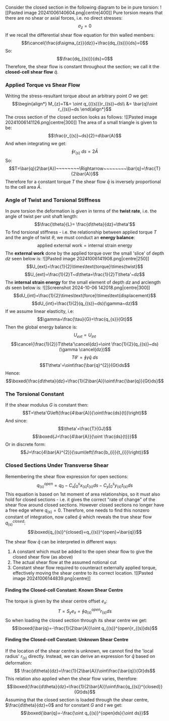 Consider the closed section in the following diagram to be in pure torsion:
![[Pasted image 20241006140604.png|centre|400]]
Pure torsion means that there are no shear or axial forces, i.e. no direct stresses:
$$\sigma_{z}=0$$
If we recall the differential shear flow equation for thin walled members:
$$t\cancel{\frac{d\sigma_{z}}{dz}}+\frac{dq_{(s)}}{ds}=0$$
So:
$$\frac{dq_{(s)}}{ds}=0$$
Therefore, the shear flow is constant throughout the section; we call it the **closed-cell shear flow** $\bar{q}$.
### Applied Torque vs Shear Flow
Writing the stress-resultant torque about an arbitrary point $O$ we get:
$$\begin{align*}
M_{z}=T&= \oint q_{{(s)}}r_{(s)}~ds\\
&= \bar{q}\oint r_{(s)}~ds
\end{align*}$$
The cross section of the closed section looks as follows:
![[Pasted image 20241006141126.png|centre|300]]
The area of a small triangle is given to be:
$$\frac{r_{(s)}~ds}{2}=d\bar{A}$$
And when integrating we get:
$$\oint r_{(s)}~ds=2\bar{A}$$
So:
$$T=\bar{q}(2\bar{A})~~~~~~~~\Rightarrow~~~~~~~~\bar{q}=\frac{T}{2\bar{A}}$$
Therefore for a constant torque $T$ the shear flow $\bar{q}$ is inversely proportional to the cell area $\bar{A}$.
### Angle of Twist and Torsional Stiffness
In pure torsion the deformation is given in terms of the **twist rate**, i.e. the angle of twist per unit shaft length:
$$\frac{\theta}{L}= \frac{d\theta}{dz}=\theta'$$
To find torsional stiffness - i.e. the relationship between applied torque $T$ and the angle of twist $\theta$, we must conduct an **energy balance**:
$$\text{applied external work}=\text{internal strain energy}$$
The **external work** done by the applied torque over the small 'slice' of depth $dz$ seen below is:
![[Pasted image 20241006141908.png|centre|250]]
$$U_{ext}=\frac{1}{2}\times\text{torque}\times{twist}$$
$$U_{ext}=\frac{1}{2}T~d\theta=\frac{1}{2}T\theta'~dz$$
The **internal strain energy** for the small element of depth $dz$ and arclength $ds$ seen below is:
![[Screenshot 2024-10-06 142018.png|centre|300]]
$$dU_{int}=\frac{1}{2}\times\text{force}\times\text{displacement}$$
$$dU_{int}=\frac{1}{2}(q_{(s)}~ds)(\gamma~dz)$$
If we assume linear elasticity, i.e:
$$\gamma=\frac{\tau}{G}=\frac{q_{s}}{Gt}$$
Then the global energy balance is:
$$U_{ext}=U_{int}$$
$$\cancel{\frac{1}{2}}T\theta'\cancel{dz}=\oint \frac{1}{2}(q_{(s)}~ds)(\gamma \cancel{dz})$$
$$T\theta'=\oint\gamma\bar{q}~ds$$
$$T\theta'=\oint\frac{\bar{q}^{2}}{Gt}ds$$
	Hence:
$$\boxed{\frac{d\theta}{dz}=\frac{1}{2\bar{A}}\oint\frac{\bar{q}}{Gt}ds}$$
### The Torsional Constant
If the shear modulus $G$ is constant then:
$$T=\theta'G\left(\frac{4\bar{A}}{\oint\frac{ds}{t}}\right)$$
And since:
$$\theta'=\frac{T}{GJ}$$
$$\boxed{J=\frac{4\bar{A}}{\oint \frac{ds}{t}}}$$
Or in discrete form:
$$J=\frac{4\bar{A}^{2}}{\sum\left(\frac{b_{i}}{t_{i}}\right)}$$
### Closed Sections Under Transverse Shear
Remembering the shear flow expression for open sections:
$$q_{(s)}^{open}=q_{0}-C_{x}\int_{0}^{s}x_{(s)}t_{(s)}ds-C_{y}\int_{0}^{s}y_{(s)}t_{(s)}ds$$
This equation is based on 1st moment of area relationships, so it must also hold for closed sections - i.e. it gives the correct "rate of change" of the shear flow around closed sections.
However closed sections no longer have a free edge where $q_{(s)}=0$.
Therefore, one needs to find this nonzero constant of integration, now called $\bar{q}$ which reveals the true shear flow $q_{(s)}^{closed}$:
$$\boxed{q_{(s)}^{closed}=q_{(s)}^{open}+\bar{q}}$$

The shear flow $\bar{q}$ can be interpreted in different ways:
1) A constant which must be added to the open shear flow to give the closed shear flow (as above)
2) The actual shear flow at the assumed notional cut
3) Constant shear flow required to counteract externally applied torque, effectively moving the shear centre to its correct location.
![[Pasted image 20241006144839.png|centre]]
#### Finding the Closed-cell Constant: Known Shear Centre
The torque is given by the shear centre offset $e_{x}$:
$$T=S_{y}e_{x}=\oint q_{(s)}^{open}r_{(s)}ds$$
So when loading the closed section through its shear centre we get:
$$\boxed{\bar{q}=-\frac{1}{2\bar{A}}\oint q_{(s)}^{open}r_{(s)}ds}$$
#### Finding the Closed-cell Constant: Unknown Shear Centre
If the location of the shear centre is unknown, we cannot find the 'local radius' $r_{(s)}$ directly.
Instead, we can derive an expression for $\bar{q}$ based on deformation:
$$ \frac{d\theta}{dz}=\frac{1}{2\bar{A}}\oint\frac{\bar{q}}{Gt}ds$$
This relation also applied when the shear flow varies, therefore:
$$\boxed{\frac{d\theta}{dz}=\frac{1}{2\bar{A}}\oint\frac{q_{(s)}^{closed}}{Gt}ds}$$
Assuming that the closed section is loaded through the shear centre, $\frac{d\theta}{dz}=0$ and for constant $G$ and $t$ we get:
$$\boxed{\bar{q}=-\frac{\oint q_{(s)}^{open}ds}{\oint ds}}$$

